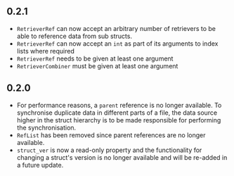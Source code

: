 ## 0.2.1

- `RetrieverRef` can now accept an arbitrary number of retrievers to be able to reference data from sub structs.
- `RetrieverRef` can now accept an `int` as part of its arguments to index lists where required
- `RetrieverRef` needs to be given at least one argument
- `RetrieverCombiner` must be given at least one argument

## 0.2.0

- For performance reasons, a `parent` reference is no longer available. To synchronise duplicate data in different parts of a file, the data source higher in the struct hierarchy is to be made responsible for performing the synchronisation.
- `RefList` has been removed since parent references are no longer available.
- `struct_ver` is now a read-only property and the functionality for changing a struct's version is no longer available and will be re-added in a future update.